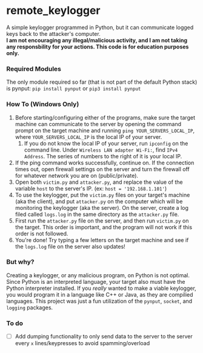 # remote_keylogger
A simple keylogger programmed in Python, but it can communicate logged keys back to the attacker's computer.
<br>
**I am not encouraging any illegal/malicious activity, and I am not taking any responsbility for your actions. This code is for education purposes only.**

### Required Modules
The only module required so far (that is not part of the default Python stack) is pynput: `pip install pynput` or `pip3 install pynput`

### How To (Windows Only)
1. Before starting/configuring either of the programs, make sure the target machine can communicate to the server by opening the command prompt on the target machine and running `ping YOUR_SERVERS_LOCAL_IP`, where `YOUR_SERVERS_LOCAL_IP` is the local IP of your server.
    1. If you do not know the local IP of your server, run `ipconfig` on the command line. Under `Wireless LAN adapter Wi-Fi:`, find `IPv4 Address`. The series of numbers to the right of it is your local IP.
2. If the ping command works successfully, continue on. If the connection times out, open firewall settings on the server and turn the firewall off for whatever network you are on (public/private).
3. Open both `victim.py` and `attacker.py`, and replace the value of the variable `host` to the server's IP. (ex: `host = '192.168.1.101'`)
4. To use the keylogger, put the `victim.py` files on your target's machine (aka the client), and put `attacker.py` on the computer which will be monitoring the keylogger (aka the server). On the server, create a log filed called `logs.log` in the same directory as the `attacker.py` file.
5. First run the `attacker.py` file on the server, and then run `victim.py` on the target. This order is important, and the program will not work if this order is not followed.
6. You're done! Try typing a few letters on the target machine and see if the `logs.log` file on the server also updates!

### But why?
Creating a keylogger, or any malicious program, on Python is not optimal. Since Python is an interpreted language, your target also must have the Python interpreter installed. If you *really* wanted to make a viable keylogger, you would program it in a language like C++ or Java, as they are compilied languages.
This project was just a fun utilization of the `pynput`, `socket`, and `logging` packages.

### To do
- [ ] Add dumping functionality to only send data to the server to the server every `x` lines/keypresses to avoid spamming/overload